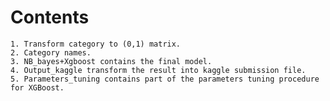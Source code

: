 # Contents
    1. Transform category to (0,1) matrix.
    2. Category names.
    3. NB_bayes+Xgboost contains the final model.
    4. Output_kaggle transform the result into kaggle submission file.
    5. Parameters_tuning contains part of the parameters tuning procedure for XGBoost.
